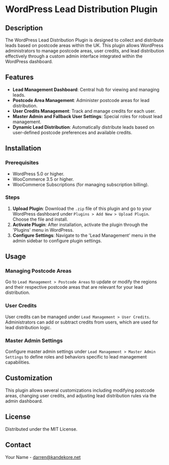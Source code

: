 # WordPress Lead Distribution Plugin

## Description
The WordPress Lead Distribution Plugin is designed to collect and distribute leads based on postcode areas within the UK. This plugin allows WordPress administrators to manage postcode areas, user credits, and lead distribution effectively through a custom admin interface integrated within the WordPress dashboard.

## Features
- **Lead Management Dashboard**: Central hub for viewing and managing leads.
- **Postcode Area Management**: Administer postcode areas for lead distribution.
- **User Credits Management**: Track and manage credits for each user.
- **Master Admin and Fallback User Settings**: Special roles for robust lead management.
- **Dynamic Lead Distribution**: Automatically distribute leads based on user-defined postcode preferences and available credits.

## Installation

### Prerequisites
- WordPress 5.0 or higher.
- WooCommerce 3.5 or higher.
- WooCommerce Subscriptions (for managing subscription billing).

### Steps
1. **Upload Plugin**: Download the `.zip` file of this plugin and go to your WordPress dashboard under `Plugins > Add New > Upload Plugin`. Choose the file and install.
2. **Activate Plugin**: After installation, activate the plugin through the 'Plugins' menu in WordPress.
3. **Configure Settings**: Navigate to the 'Lead Management' menu in the admin sidebar to configure plugin settings.

## Usage

### Managing Postcode Areas
Go to `Lead Management > Postcode Areas` to update or modify the regions and their respective postcode areas that are relevant for your lead distribution.

### User Credits
User credits can be managed under `Lead Management > User Credits`. Administrators can add or subtract credits from users, which are used for lead distribution logic.

### Master Admin Settings
Configure master admin settings under `Lead Management > Master Admin Settings` to define roles and behaviors specific to lead management capabilities.

## Customization
This plugin allows several customizations including modifying postcode areas, changing user credits, and adjusting lead distribution rules via the admin dashboard.

## License
Distributed under the MIT License. 

## Contact
Your Name - [darren@kandekore.net](mailto:darren@kandekore.net)

